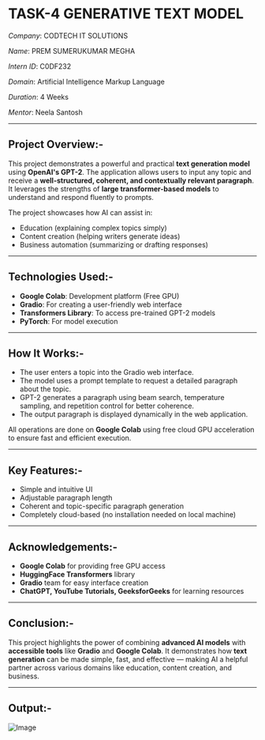# TASK-4 GENERATIVE TEXT MODEL

*Company*: CODTECH IT SOLUTIONS  

*Name*: PREM SUMERUKUMAR MEGHA  

*Intern ID*: C0DF232  

*Domain*: Artificial Intelligence Markup Language  

*Duration*: 4 Weeks  

*Mentor*: Neela Santosh

---

## Project Overview:-

This project demonstrates a powerful and practical **text generation model** using **OpenAI's GPT-2**. The application allows users to input any topic and receive a **well-structured, coherent, and contextually relevant paragraph**. It leverages the strengths of **large transformer-based models** to understand and respond fluently to prompts.

The project showcases how AI can assist in:
- Education (explaining complex topics simply)
- Content creation (helping writers generate ideas)
- Business automation (summarizing or drafting responses)

---

## Technologies Used:-

- **Google Colab**: Development platform (Free GPU)
- **Gradio**: For creating a user-friendly web interface
- **Transformers Library**: To access pre-trained GPT-2 models
- **PyTorch**: For model execution

---

## How It Works:-

- The user enters a topic into the Gradio web interface.
- The model uses a prompt template to request a detailed paragraph about the topic.
- GPT-2 generates a paragraph using beam search, temperature sampling, and repetition control for better coherence.
- The output paragraph is displayed dynamically in the web application.

All operations are done on **Google Colab** using free cloud GPU acceleration to ensure fast and efficient execution.

---

## Key Features:-

- Simple and intuitive UI
- Adjustable paragraph length
- Coherent and topic-specific paragraph generation
- Completely cloud-based (no installation needed on local machine)

---

## Acknowledgements:-

- **Google Colab** for providing free GPU access
- **HuggingFace Transformers** library
- **Gradio** team for easy interface creation
- **ChatGPT, YouTube Tutorials, GeeksforGeeks** for learning resources

---

## Conclusion:-

This project highlights the power of combining **advanced AI models** with **accessible tools** like **Gradio** and **Google Colab**. It demonstrates how **text generation** can be made simple, fast, and effective — making AI a helpful partner across various domains like education, content creation, and business.

---

## Output:-

![Image](https://github.com/user-attachments/assets/d1eb5342-7d17-4c51-bbd0-9bb0ecfd8043)
